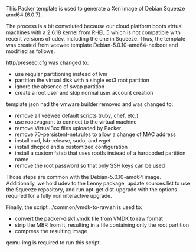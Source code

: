 This Packer template is used to generate a Xen image of Debian Squeeze
amd64 (6.0.7).

The process is a bit convoluted because our cloud platform boots virtual
machines with a 2.6.18 kernel from RHEL 5 which is not compatible with
recent versions of udev, including the one in Squeeze.
Thus, the template was created from veewee template
Debian-5.0.10-amd64-netboot and modified as follows.

http/preseed.cfg was changed to:

* use regular partitioning instead of lvm
* partition the virtual disk with a single ext3 root partition
* ignore the absence of swap partition 
* create a root user and skip normal user account creation

template.json had the vmware builder removed and was changed to:

* remove all veewee default scripts (ruby, chef, etc.)
* use root:vagrant to connect to the virtual machine
* remove VirtualBox files uploaded by Packer
* remove 70-persistent-net.rules to allow a change of MAC address
* install curl, lsb-release, sudo, and wget
* install dhcpcd and a customized configuration
* install a custom fstab that uses rootfs instead of a hardcoded partition name
* remove the root password so that only SSH keys can be used

Those steps are common with the Debian-5.0.10-amd64 image. Additionally,
we hold udev to the Lenny package, update sources.list to use the
Squeeze repository, and run apt-get dist-upgrade with the options
required for a fully non interactive upgrade.

Finally, the script ../common/vmdk-to-raw.sh is used to:

* convert the packer-disk1.vmdk file from VMDK to raw format
* strip the MBR from it, resulting in a file containing only the root partition
* compress the resulting image

qemu-img is required to run this script.
